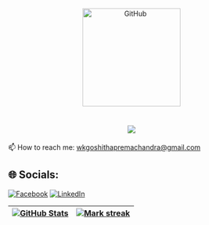 ### 

<!--
**stgoshitha/stgoshitha** is a ✨ _special_ ✨ repository because its `README.md` (this file) appears on your GitHub profile.

Here are some ideas to get you started:

- 🔭 I’m currently working on ...
- 🌱 I’m currently learning ...
- 👯 I’m looking to collaborate on ...
- 🤔 I’m looking for help with ...
- 💬 Ask me about ...
- 📫 How to reach me: ...
- 😄 Pronouns: ...
- ⚡ Fun fact: ...
-->
<!--<img align="center" src="https://github.com/stgoshitha/stgoshitha/blob/main/covergithub.png" alt="cover" />
<h1 align="left">Hi, I'm Goshitha Premachandra...........</h1>
<h5 align="right">(Undergraduate Student at SLIIT)</h5>
<hr>
<h3 align="left">Programming Languages:</h3>
  <a href="https://github.com/stgoshitha">
    <p align="left"> 
      <img src="https://raw.githubusercontent.com/devicons/devicon/master/icons/c/c-original.svg" alt="c" width="40" height="40"/>&nbsp;&nbsp;
      <img src="https://raw.githubusercontent.com/devicons/devicon/master/icons/cplusplus/cplusplus-original.svg" alt="cplusplus" width="40" height="40"/>&nbsp;&nbsp;
      <img src="https://raw.githubusercontent.com/devicons/devicon/master/icons/java/java-original.svg" alt="java" width="40" height="40"/>&nbsp;&nbsp;
      <img src="https://raw.githubusercontent.com/devicons/devicon/master/icons/css3/css3-original-wordmark.svg" alt="css3" width="40" height="40"/>&nbsp;&nbsp;
      <img src="https://raw.githubusercontent.com/devicons/devicon/master/icons/html5/html5-original-wordmark.svg" alt="html5" width="40" height="40"/>&nbsp;&nbsp;
      <img src="https://raw.githubusercontent.com/devicons/devicon/master/icons/python/python-original.svg" alt="python" width="40" height="40"/>&nbsp;&nbsp;
      <img src="https://raw.githubusercontent.com/devicons/devicon/master/icons/javascript/javascript-original.svg" alt="javascript" width="40" height="40"/>&nbsp;&nbsp;
      <img src="https://raw.githubusercontent.com/devicons/devicon/master/icons/php/php-original.svg" alt="php" width="40" height="40"/>
    </p>
  </a>
<hr
<h3 align="left">Tools:</h3>
  <a href="https://github.com/stgoshitha">
    <p aling="right">
      <img src="https://www.vectorlogo.zone/logos/adobe_illustrator/adobe_illustrator-icon.svg" alt="illustrator" width="40" height="40"/>&nbsp;&nbsp;
      <img src="https://www.vectorlogo.zone/logos/figma/figma-icon.svg" alt="figma" width="40" height="40"/>&nbsp;&nbsp;
      <img src="https://raw.githubusercontent.com/devicons/devicon/master/icons/mysql/mysql-original-wordmark.svg" alt="mysql" width="40" height="40"/>
    </p>
  </a>

  <div style="display: flex; align-items: flex-start; align: center">
<table align="center">
  <tr>
    <td align="center" width="96">
        <img src="https://techstack-generator.vercel.app/react-icon.svg" alt="icon" width="65" height="65" />
      <br>React
    </td>
    <td align="center" width="96">
      <a href="#macropower-tech">
        <img src="https://techstack-generator.vercel.app/python-icon.svg" alt="icon" width="65" height="65" />
      </a>
      <br>Python
    </td>
    <td align="center" width="96">
        <img src="https://techstack-generator.vercel.app/js-icon.svg" alt="icon" width="65" height="65" />
      <br>JavaScript
    </td>
    <td align="center" width="96">
        <img src="https://techstack-generator.vercel.app/cpp-icon.svg" alt="icon" width="65" height="65" />
      <br>C++
    </td>
    <td align="center" width="96">
        <img src="https://skillicons.dev/icons?i=mongodb" width="48" height="48" alt="MongoDB" />
      <br>MongoDB
    </td>
    <td align="center" width="96">
        <img src="https://techstack-generator.vercel.app/mysql-icon.svg" alt="icon" width="65" height="65" />
      <br>MySQL
    </td>
    <td></td>
    <td align="center" width="96">
        <img src="https://techstack-generator.vercel.app/aws-icon.svg" alt="icon" width="65" height="65" />
      <br>AWS
    </td>
    <td align="center" width="96">
        <img src="https://techstack-generator.vercel.app/csharp-icon.svg" alt="icon" width="65" height="65" />
      <br>C#
    </td>
  </tr>
  <tr>
  <td align="center" width="96">
        <img src="https://techstack-generator.vercel.app/django-icon.svg" alt="icon" width="65" height="65" />
      <br>Django
    <td align="center" width="96">
        <img src="https://techstack-generator.vercel.app/github-icon.svg" alt="icon" width="65" height="65" />
      <br>Github
    </td>
    <td align="center" width="96"> 
        <img src="https://user-images.githubusercontent.com/25181517/192108372-f71d70ac-7ae6-4c0d-8395-51d8870c2ef0.png" width="48" height="48" alt="Git" />
      <br>Git
    </td>
    <td align="center"  width="96">
        <img src="https://skillicons.dev/icons?i=laravel" width="48" height="48" alt="Laravel" />
      <br>Laravel
    </td>
    <td align="center"  width="96">
        <img src="https://skillicons.dev/icons?i=html" width="48" height="48" alt="HTML5" />
      <br>HTML5
    </td>
    <td align="center" width="96">
        <img src="https://skillicons.dev/icons?i=css" width="48" height="48" alt="css" />
      <br>CSS
    </td>
    <td align="center"  width="96">
        <img src="https://skillicons.dev/icons?i=bootstrap" width="48" height="48" alt="bootstrap" />
      <br>Bootstrap
    </td>
    <td align="center" width="96">
        <img src="https://skillicons.dev/icons?i=tailwind" width="48" height="48" alt="tailwind" />
      <br>Tailwind
    </td>
    <td align="center" width="96">
        <img src="https://skillicons.dev/icons?i=jquery" width="48" height="48" alt="jQuery" />
      <br>jQuery
    </td>
  </tr>
 <tr>
      <td></td>
        <td align="center" width="96">
        <img src="https://skillicons.dev/icons?i=nodejs" width="48" height="48" alt="Nodejs" />
      <br>Nodejs
      </td>
      </td>
    <td align="center" width="96">
        <img src="https://skillicons.dev/icons?i=php" width="48" height="48" alt="PHP" />
      <br>PHP
    </td>
            <td align="center" width="96">
        <img src="https://skillicons.dev/icons?i=vscode" width="48" height="48" alt="VsCode" />
      <br>VsCode
    </td>
              <td align="center" width="96">
        <img src="https://skillicons.dev/icons?i=wordpress" width="48" height="48" alt="WordPress" />
      <br>WordPress
    </td>
              <td align="center" width="96">
        <img src="https://skillicons.dev/icons?i=vue" width="48" height="48" alt="Vue" />
      <br>Vue
    </td>
              <td align="center" width="96">
        <img src="https://skillicons.dev/icons?i=sass" width="48" height="48" alt="Sass" />
      <br>Sass
    </td>
              <td align="center" width="96">
        <img src="https://skillicons.dev/icons?i=graphql" width="48" height="48" alt="MySQL" />
      <br>GraphQL
    </td>
    <td align="center" width="96">
        <img src="https://skillicons.dev/icons?i=postgres" width="48" height="48" alt="PostgreSQL" />
      <br>PostgreSQL
    </td>
 </tr>
</table>
<br><br>
<hr>

-->

<p align="center">
  <a href="#">
   <img src="https://techstack-generator.vercel.app/github-icon.svg" width="200" height="200" alt="GitHub" />
  </a>
</p>

<h1 align="center">
    <img src="https://readme-typing-svg.herokuapp.com/?font=Signika+Negative&size=30&center=true&vCenter=true&width=500&height=70&duration=4000&lines=Hi+I'm+Goshitha+Premachandra....;+♠️+Black+Shadow+♠️+" />
</h1>

📫 How to reach me: wkgoshithapremachandra@gmail.com

## 🌐 Socials:
[![Facebook](https://img.shields.io/badge/facebook-%231DA1F2.svg?logo=Facebook&logoColor=white&style=for-the-badge)](https://web.facebook.com/goshitha.premachandra.3/)
[![LinkedIn](https://img.shields.io/badge/LinkedIn-%230077B5.svg?logo=linkedin&logoColor=white&style=for-the-badge)](https://www.linkedin.com/in/goshitha-premachandra) 

<!--[![My Skills](https://skillicons.dev/icons?i=aws,gcp,azure,react,vue,flutter,discord,github&perline=10)](https://skillicons.dev)-->

| <a href="https://github.com/stgoshitha/github-readme-stats"><img src="https://github-readme-stats.vercel.app/api?username=stgoshitha&theme=algolia&show_icons=true&count_private=true&" alt="GitHub Stats" /> | </a> <a href="https://github.com/anuraghazra/github-readme-stats"><img src="https://github-readme-streak-stats.herokuapp.com/?user=stgoshitha&theme=algolia&hide_border=false" alt="Mark streak" title="🔥 Get streak stats for your profile at git.io/streak-stats" /></a> |
| ------------- | ------------- |


